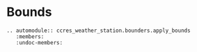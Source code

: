 # Bounds

```{eval-rst}
.. automodule:: ccres_weather_station.bounders.apply_bounds
   :members:
   :undoc-members:
```
